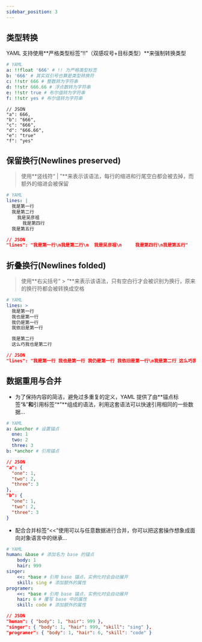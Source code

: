 ```yaml
---
sidebar_position: 3
---
```


## 类型转换

YAML 支持使用**严格类型标签“!!”（双感叹号+目标类型）**来强制转换类型

```YAML
# YAML
a: !!float '666' # !! 为严格类型标签
b: '666' # 其实双引号也算是类型转换符
c: !!str 666 # 整数转为字符串
d: !!str 666.66 # 浮点数转为字符串
e: !!str true # 布尔值转为字符串
f: !!str yes # 布尔值转为字符串
```

```JOSN
// JSON
"a": 666,
"b": "666",
"c": "666",
"d": "666.66",
"e": "true"
"f": "yes"
```

## 保留换行(Newlines preserved)

> 使用**竖线符“ | ”**来表示该语法，每行的缩进和行尾空白都会被去掉，而额外的缩进会被保留
```YAML
# YAML
lines: |
  我是第一行
  我是第二行
    我是吴彦祖
      我是第四行
  我是第五行
```

```JSON
// JSON
"lines": "我是第一行\n我是第二行\n  我是吴彦祖\n     我是第四行\n我是第五行"
```

## 折叠换行(Newlines folded)

> 使用**右尖括号“ > ”**来表示该语法，只有空白行才会被识别为换行，原来的换行符都会被转换成空格

```YAML
# YAML
lines: >
  我是第一行
  我也是第一行
  我仍是第一行
  我依旧是第一行

  我是第二行
  这么巧我也是第二行
```

```JSON
// JSON
"lines": "我是第一行 我也是第一行 我仍是第一行 我依旧是第一行\n我是第二行 这么巧我也是第二行"
```

## 数据重用与合并

- 为了保持内容的简洁，避免过多重复的定义，YAML 提供了由**锚点标签“&”**和**引用标签“*”**组成的语法，利用这套语法可以快速引用相同的一些数据...

```YAML
# YAML
a: &anchor # 设置锚点
  one: 1
  two: 2
  three: 3
b: *anchor # 引用锚点
```

```JSON
// JSON
"a": {
  "one": 1,
  "two": 2,
  "three": 3
},
"b": {
  "one": 1,
  "two": 2,
  "three": 3
}
```

- 配合合并标签“<<”使用可以与任意数据进行合并，你可以把这套操作想象成面向对象语言中的继承...

```YAML
# YAML
human: &base # 添加名为 base 的锚点
    body: 1
    hair: 999
singer:
    <<: *base # 引用 base 锚点，实例化时会自动展开
    skill: sing # 添加额外的属性
programer:
    <<: *base # 引用 base 锚点，实例化时会自动展开
    hair: 6 # 覆写 base 中的属性
    skill: code # 添加额外的属性
```

```JSON
// JSON
"human": { "body": 1, "hair": 999 },
"singer": { "body": 1, "hair": 999, "skill": "sing" },
"programer": { "body": 1, "hair": 6, "skill": "code" }
```
